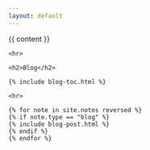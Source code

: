 ```yaml
---
layout: default
---
```


<content>
    {{ content }}

    <hr>

	<h2>Blog</h2>

    {% include blog-toc.html %}

    <hr>

    {% for note in site.notes reversed %}
    {% if note.type == "blog" %}
    {% include blog-post.html %}
    {% endif %}
    {% endfor %}
</content>
